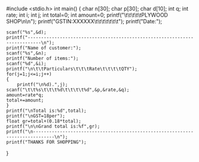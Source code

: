 #include <stdio.h>
int main()
{
    char n[30];
    char p[30];
    char d[10];
    int q;
    int rate;
    int i;
    int j;
    int total=0;
    int amount=0;
    printf("\t\t\t\t\tPLYWOOD SHOP\n\n");
    printf("GSTIN:XXXXXX\t\t\t\t\t\t\t");
    printf("Date:");
    
    scanf("%s",&d);
    printf("---------------------------------------------------------------------------\n");
    printf("Name of customer:");
    scanf("%s",&n);
    printf("Number of items:");
    scanf("%d",&i);
    printf("\n\t\tParticulars\t\t\tRate\t\t\t\tQTY");
    for(j=1;j<=i;j++)
    {
        printf("\n%d).",j);
    scanf("\t\t%s\t\t\t%d\t\t\t\t%d",&p,&rate,&q);
    amount=rate*q;
    total+=amount;
    }
    printf("\nTotal is:%d",total);
    printf("\nGST=18per");
    float gr=total+(0.18*total);
    printf("\n\nGrand total is:%f",gr);
    printf("\n------------------------------------------------------------------------------\n");
    printf("THANKS FOR SHOPPING");
}

